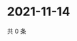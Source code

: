 # 2021-11-14

共 0 条

<!-- BEGIN WEIBO -->
<!-- 最后更新时间 Sun Nov 14 2021 20:00:48 GMT+0800 (China Standard Time) -->

<!-- END WEIBO -->

